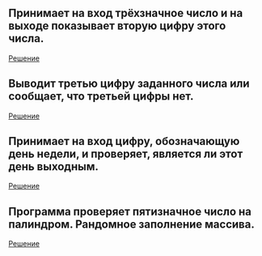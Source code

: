 ## Принимает на вход трёхзначное число и на выходе показывает вторую цифру этого числа.
[Решение](Task_1/Program.cs)

## Выводит третью цифру заданного числа или сообщает, что третьей цифры нет.
[Решение](Task_2/Program.cs)

## Принимает на вход цифру, обозначающую день недели, и проверяет, является ли этот день выходным.
[Решение](Task_3/Program.cs)

## Программа проверяет пятизначное число на палиндром. Рандомное заполнение массива.
[Решение](Task_4/Program.cs)